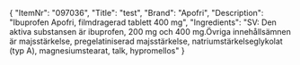 {
  "ItemNr": "097036",
  "Title": "test",
  "Brand": "Apofri",
  "Description": "Ibuprofen Apofri, filmdragerad tablett 400 mg",
  "Ingredients": "SV: Den aktiva substansen är ibuprofen, 200 mg och 400 mg.Övriga innehållsämnen är majsstärkelse, pregelatiniserad majsstärkelse, natriumstärkelseglykolat (typ A), magnesiumstearat, talk, hypromellos"
}